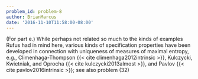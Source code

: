```yaml
---
problem_id: problem-8
author: BrianMarcus
date: '2016-11-10T11:58:00-08:00'
---
```

(For part e.) While perhaps not related so much to the kinds of examples Rufus
had in mind here, various kinds of specification properties have been
developed in connection with uniqueness of measures of maximal entropy, e.g.,
Climenhaga-Thompson {{< cite climenhaga2012intrinsic >}}, Kulczycki,
Kwietniak, and Oprocha {{< cite kulczycki2013almost >}}, and Pavlov {{< cite
pavlov2016intrinsic >}}; see also problem (32)

